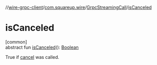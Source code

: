 //[wire-grpc-client](../../../index.md)/[com.squareup.wire](../index.md)/[GrpcStreamingCall](index.md)/[isCanceled](is-canceled.md)

# isCanceled

[common]\
abstract fun [isCanceled](is-canceled.md)(): [Boolean](https://kotlinlang.org/api/latest/jvm/stdlib/kotlin/-boolean/index.html)

True if [cancel](cancel.md) was called.
